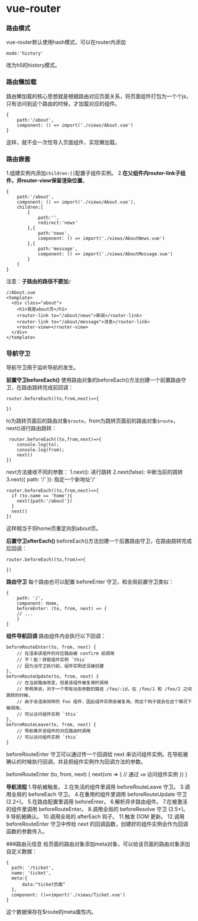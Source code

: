 vue-router
===================

###  路由模式
vue-router默认使用hash模式，可以在router内添加
```
mode:'history'
```
改为h5的history模式。

###  路由懒加载
路由懒加载的核心思想就是根据路由对应页面关系，将页面组件打包为一个个js，只有访问到这个路由的时候，才加载对应的组件。

```
{
    path:'/about',
    component: () => import('./views/About.vue')
}
```
这样，就不会一次性导入页面组件，实现懒加载。

###  路由嵌套
1.组建实例内添加`children:[]`配置子组件实例。
2.**在父组件内router-link子组件，并router-view保留渲染位置**。
```
{
    path:'/about',
    component: () => import('./views/About.vue'),
    children:[
        {
            path:'',
            redirect:'news'
        },{
            path:'news',
            component: () => import('./views/AboutNews.vue')
        },{
            path:'message',
            component: () => import('./views/AboutMessage.vue')
        }
    ]
}
```
注意：**子路由的路径不要加`/`**

```
//About.vue
<template>
  <div class="about">
    <h1>我是about页</h1>
	<router-link to="/about/news">新闻</router-link>
	<router-link to="/about/message">消息</router-link>
	<router-view></router-view>
  </div>
</template>
```

###  导航守卫
导航守卫用于监听导航的发生。

**前置守卫beforeEach()**
使用路由对象的beforeEach()方法创建一个前置路由守卫，在路由跳转完成前回调：
```
router.beforeEach((to,from,next)=>{
	
})
```
to为跳转页面后的路由对象`$route`，from为跳转页面前的路由对象`$route`，next()进行路由跳转：
```
 router.beforeEach((to,from,next)=>{
	console.log(to);
	console.log(from);
	next()
})
```
next方法接收不同的参数：
1.next(): 进行跳转
2.next(false): 中断当前的跳转
3.next({ path: '/' }): 指定一个新地址'/'
```
router.beforeEach((to,from,next)=>{
  if (to.name == 'home'){
    next({path:'/about'})
  }
  next()
})
```
这样相当于将home页重定向到about页。

**后置守卫afterEach()**
beforeEach()方法创建一个后置路由守卫，在路由跳转完成后回调：
```
router.beforeEach((to,from)=>{
	
})
```

**路由守卫**
每个路由也可以配置 beforeEnter 守卫，和全局前置守卫类似：
```
{
    path: '/',
    component: Home,
    beforeEnter: (to, from, next) => {
    // ...
    }
}
```

**组件导航回调**
路由组件内会执行以下回调：
```
beforeRouteEnter(to, from, next) {
    // 在渲染该组件的对应路由被 confirm 前调用
    // 不！能！获取组件实例 `this`
    // 因为当守卫执行前，组件实例还没被创建
},
beforeRouteUpdate(to, from, next) {
    // 在当前路由改变，但是该组件被复用时调用
    // 举例来说，对于一个带有动态参数的路径 /foo/:id，在 /foo/1 和 /foo/2 之间跳转的时候，
    // 由于会渲染同样的 Foo 组件，因此组件实例会被复用。而这个钩子就会在这个情况下被调用。
    // 可以访问组件实例 `this`
},
beforeRouteLeave(to, from, next) {
    // 导航离开该组件的对应路由时调用
    // 可以访问组件实例 `this`
}
```
beforeRouteEnter 守卫可以通过传一个回调给 next 来访问组件实例。在导航被确认的时候执行回调，并且把组件实例作为回调方法的参数。


beforeRouteEnter (to, from, next) {
  next(vm => {
    // 通过 `vm` 访问组件实例
  })
}

**导航流程**
1.导航被触发。
2.在失活的组件里调用 beforeRouteLeave 守卫。
3.调用全局的 beforeEach 守卫。
4.在重用的组件里调用 beforeRouteUpdate 守卫 (2.2+)。
5.在路由配置里调用 beforeEnter。
6.解析异步路由组件。
7.在被激活的组件里调用 beforeRouteEnter。
8.调用全局的 beforeResolve 守卫 (2.5+)。
9.导航被确认。
10.调用全局的 afterEach 钩子。
11.触发 DOM 更新。
12.调用 beforeRouteEnter 守卫中传给 next 的回调函数，创建好的组件实例会作为回调函数的参数传入。

###路由元信息
给页面的路由对象添加meta对象，可以给该页面的路由对象添加自定义数据：
```
{
  path: '/ticket',
  name: 'ticket',
  meta:{
      data:"ticket页面"
  },
  component: ()=>import('./views/Ticket.vue')
}
```
这个数据保存在$route的meta属性内。